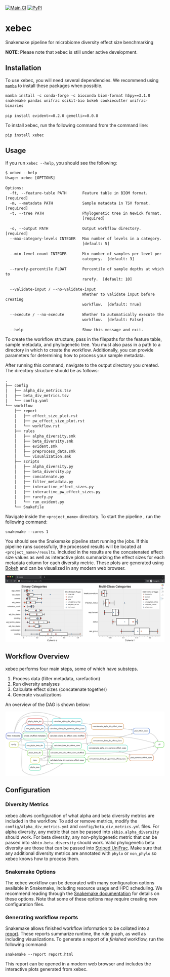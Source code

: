 [![Main CI](https://github.com/gibsramen/xebec/actions/workflows/main_ci.yml/badge.svg)](https://github.com/gibsramen/xebec/actions/workflows/main_ci.yml)
[![PyPI](https://img.shields.io/pypi/v/xebec.svg)](https://pypi.org/project/xebec)

# xebec

Snakemake pipeline for microbiome diversity effect size benchmarking

**NOTE**: Please note that xebec is still under active development.

## Installation

To use xebec, you will need several dependencies.
We recommend using [`mamba`](https://github.com/mamba-org/mamba) to install these packages when possible.

```
mamba install -c conda-forge -c bioconda biom-format h5py==3.1.0 snakemake pandas unifrac scikit-bio bokeh cookiecutter unifrac-binaries

pip install evident>=0.2.0 gemelli>=0.0.8
```

To install xebec, run the following command from the command line:

```
pip install xebec
```

## Usage

If you run `xebec --help`, you should see the following:

```
$ xebec --help
Usage: xebec [OPTIONS]

Options:
  -ft, --feature-table PATH       Feature table in BIOM format.  [required]
  -m, --metadata PATH             Sample metadata in TSV format.  [required]
  -t, --tree PATH                 Phylogenetic tree in Newick format.
                                  [required]

  -o, --output PATH               Output workflow directory.  [required]
  --max-category-levels INTEGER   Max number of levels in a category.
                                  [default: 5]

  --min-level-count INTEGER       Min number of samples per level per
                                  category.  [default: 3]

  --rarefy-percentile FLOAT       Percentile of sample depths at which to
                                  rarefy.  [default: 10]

  --validate-input / --no-validate-input
                                  Whether to validate input before creating
                                  workflow.  [default: True]

  --execute / --no-execute        Whether to automatically execute the
                                  workflow.  [default: False]

  --help                          Show this message and exit.
```

To create the workflow structure, pass in the filepaths for the feature table, sample metadata, and phylogenetic tree.
You must also pass in a path to a directory in which to create the workflow.
Additionally, you can provide parameters for determining how to process your sample metadata.

After running this command, navigate to the output directory you created. The directory structure should be as follows:

```
.
├── config
│   ├── alpha_div_metrics.tsv
│   ├── beta_div_metrics.tsv
│   └── config.yaml
└── workflow
    ├── report
    │   ├── effect_size_plot.rst
    │   ├── pw_effect_size_plot.rst
    │   └── workflow.rst
    ├── rules
    │   ├── alpha_diversity.smk
    │   ├── beta_diversity.smk
    │   ├── evident.smk
    │   ├── preprocess_data.smk
    │   └── visualization.smk
    ├── scripts
    │   ├── alpha_diversity.py
    │   ├── beta_diversity.py
    │   ├── concatenate.py
    │   ├── filter_metadata.py
    │   ├── interactive_effect_sizes.py
    │   ├── interactive_pw_effect_sizes.py
    │   ├── rarefy.py
    │   └── run_evident.py
    └── Snakefile
```

Navigate inside the `<project_name>` directory.
To start the pipeline , run the following command:

```
snakemake --cores 1
```

You should see the Snakemake pipeline start running the jobs.
If this pipeline runs sucessfully, the processed results will be located at `<project_name>/results`.
Included in the results are the concatenated effect size values as well as interactive plots summarizing the effect sizes for each metadata column for each diversity metric.
These plots are generated using [Bokeh](https://github.com/bokeh/bokeh) and can be visualized in any modern web browser.

![Bokeh](https://raw.githubusercontent.com/gibsramen/xebec/main/imgs/bokeh.png)

## Workflow Overview

xebec performs four main steps, some of which have substeps.

1. Process data (filter metadata, rarefaction)
2. Run diversity analyses
3. Calculate effect sizes (concatenate together)
4. Generate visualizations

An overview of the DAG is shown below:

![xebec DAG](https://raw.githubusercontent.com/gibsramen/xebec/main/imgs/dag.png)

## Configuration

### Diversity Metrics

xebec allows configuration of what alpha and beta diversity metrics are included in the workflow.
To add or remove metrics, modify the `config/alpha_div_metrics.yml` and `config/beta_div_metrics.yml` files.
For alpha diversity, any metric that can be passed into `skbio.alpha_diversity` should work.
For beta diversity, any non-phylogenetic metric that can be passed into `skbio.beta_diversity` should work.
Valid phylogenetic beta diversity are those that can be passed into [Striped UniFrac](https://github.com/biocore/unifrac).
Make sure that any additional diversity metrics are annotated with `phylo` or `non_phylo` so xebec knows how to process them.

### Snakemake Options

The xebec workflow can be decorated with many configuration options available in Snakemake, including resource usage and HPC scheduling.
We recommend reading through the [Snakemake documentation](https://snakemake.readthedocs.io/en/stable/index.html) for details on these options.
Note that some of these options may require creating new configuration files.

### Generating workflow reports

Snakemake allows finished workflow information to be collated into a [report](https://snakemake.readthedocs.io/en/stable/snakefiles/reporting.html).
These reports summarize runtime, the rule graph, as well as including visualizations.
To generate a report of a *finished* workflow, run the following command:

```
snakemake --report report.html
```

This report can be opened in a modern web browser and includes the interactive plots generated from xebec.
